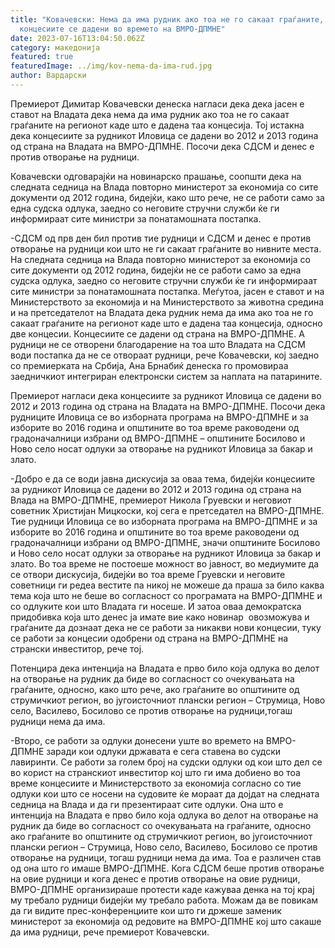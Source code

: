 ```yaml
---
title: "Ковачевски: Нема да има рудник ако тоа не го сакаат граѓаните,
  концесиите се дадени во времето на ВМРО-ДПМНЕ"
date: 2023-07-16T13:04:50.062Z
category: македонија
featured: true
featuredImage: ../img/kov-nema-da-ima-rud.jpg
author: Вардарски
---
```

<!--StartFragment-->

Премиерот Димитар Ковачевски денеска нагласи дека дека јасен е ставот на Владата дека нема да има рудник ако тоа не го сакаат граѓаните на регионот каде што е дадена таа концесија. Тој истакна дека концесиите за рудникот Иловица се дадени во 2012 и 2013 година од страна на Владата на ВМРО-ДПМНЕ. Посочи дека СДСМ и денес е против отворање на рудници.

Ковачевски одговарајќи на новинарско прашање, соопшти дека на следната седница на Влада повторно министерот за економија со сите документи од 2012 година, бидејќи, како што рече, не се работи само за една судска одлука, заедно со неговите стручни служби ќе ги информираат сите министри за понатамошната постапка.

\-СДСМ од прв ден бил против тие рудници и СДСМ и денес е против отворање на рудници кои што не ги сакаат граѓаните во нивните места. На следната седница на Влада повторно министерот за економија со сите документи од 2012 година, бидејќи не се работи само за една судска одлука, заедно со неговите стручни служби ќе ги информираат сите министри за понатамошната постапка. Меѓутоа, јасен е ставот и на Министерството за економија и на Министерството за животна средина и на претседателот на Владата дека рудник нема да има ако тоа не го сакаат граѓаните на регионот каде што е дадена таа концесија, односно две концесии. Концесиите се дадени од страна на ВМРО-ДПМНЕ. А рудници не се отворени благодарение на тоа што Владата на СДСМ води постапка да не се отвораат рудници, рече Ковачевски, кој заедно со премиерката на Србија, Ана Брнабиќ денеска го промовираа заедничкиот интегриран електронски систем за наплата на патарините.

Премиерот нагласи дека концесиите за рудникот Иловица се дадени во 2012 и 2013 година од страна на Владата на ВМРО-ДПМНЕ. Посочи дека рудниците Иловица се во изборната програма на ВМРО-ДПМНЕ и за изборите во 2016 година и општините во тоа време раководени од градоначалници избрани од ВМРО-ДПМНЕ – општините Босилово и Ново село носат одлуки за отворање на рудникот Иловица за бакар и злато.

\-Добро е да се води јавна дискусија за оваа тема, бидејќи концесиите за рудникот Иловица се дадени во 2012 и 2013 година од страна на Влада на ВМРО-ДПМНЕ, премиерот Никола Груевски и неговиот советник Христијан Мицкоски, кој сега е претседател на ВМРО-ДПМНЕ. Тие рудници Иловица се во изборната програма на ВМРО-ДПМНЕ и за изборите во 2016 година и општините во тоа време раководени од градоначалници избрани од ВМРО-ДПМНЕ, значи општините Босилово и Ново село носат одлуки за отворање на рудникот Иловица за бакар и злато. Во тоа време не постоеше можност во јавност, во медиумите да се отвори дискусија, бидејќи во тоа време Груевски и неговите советници ги редеа вестите па никој не можеше да праша за било каква тема која што не беше во согласност со програмата на ВМРО-ДПМНЕ и со одлуките кои што Владата ги носеше. И затоа оваа демократска придобивка која што денес ја имате вие како новинар  овозможува и граѓаните да дознаат дека не се работи за никакви нови концесии, туку се работи за концесии одобрени од страна на ВМРО-ДПМНЕ на странски инвеститор, рече тој.

Потенцира дека интенција на Владата е прво било која одлука во делот на отворање на рудник да биде во согласност со очекувањата на граѓаните, односно, како што рече, ако граѓаните во општините од струмичкиот регион, во југоисточниот плански регион – Струмица, Ново село, Василево, Босилово се против отворање на рудници,тогаш рудници нема да има.

\-Второ, се работи за одлуки донесени уште во времето на ВМРО-ДПМНЕ заради кои одлуки државата е сега ставена во судски лавиринти. Се работи за голем број на судски одлуки од кои што дел се во корист на странскиот инвеститор кој што ги има добиено во тоа време концесиите и Министерството за економија согласно со тие одлуки кои што се носени на судовите ќе мораат да дојдат на следната седница на Влада и да ги презентираат сите одлуки. Она што е интенција на Владата е прво било која одлука во делот на отворање на рудник да биде во согласност со очекувањата на граѓаните, односно ако граѓаните во општините од струмичкиот регион, во југоисточниот плански регион – Струмица, Ново село, Василево, Босилово се против отворање на рудници, тогаш рудници нема да има. Тоа е различен став од она што го имаше ВМРО-ДПМНЕ. Кога СДСМ беше против отворање на овие рудници и кога денес е против отворање на овие рудници, ВМРО-ДПМНЕ организираше протести каде кажуваа денка на тој крај му требало рудници бидејќи му требало работа. Можам да ве повикам да ги видите прес-конференциите кои што ги држеше заменик министерот за економија од редовите на ВМРО-ДПМНЕ кој што сакаше да има рудници, рече премиерот Ковачевски.

<!--EndFragment-->